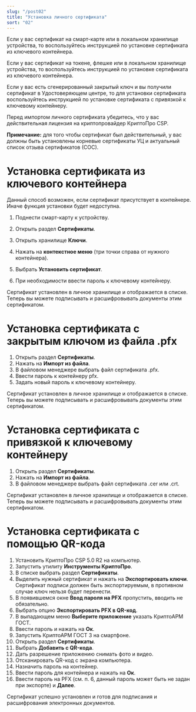 ```yaml
---
slug: "/post02"
title: "Установка личного сертификата"
sort: "02"
---
```


Если у вас сертификат на смарт-карте или в локальном хранилище устройства, то воспользуйтесь инструкцией по установке сертификата из ключевого контейнера.

Если у вас сертификат на токене, флешке или в локальном хранилище устройства, то воспользуйтесь инструкцией по установке сертификата из ключевого контейнера.

Если у вас есть сгенерированный закрытый ключ и вы получили сертификат в Удостоверяющем центре, то для установки сертификата воспользуйтесь инструкцией по установке сертификата с привязкой к ключевому контейнеру.

Перед импортом личного сертификата убедитесь, что у вас действительная лицензия на криптопровайдер КриптоПро CSP.

**Примечание:** для того чтобы сертификат был действительный, у вас должны быть установлены корневые сертификаты УЦ и актуальный список отзыва сертификатов (СОС).

# Установка сертификата из ключевого контейнера



Данный способ возможен, если сертификат присутствует в контейнере. Иначе функция установки будет недоступна.
1. Поднести смарт-карту к устройству.  


2. Открыть раздел **Сертификаты**.  


3. Открыть хранилище **Ключи**.  


4. Нажать на **контекстное меню** (три точки справа от нужного контейнера).  


5. Выбрать **Установить сертификат**.  


6. При необходимости ввести пароль к ключевому контейнеру.  

Сертификат установлен в личное хранилище и отображается в списке. Теперь вы можете подписывать и расшифровывать документы этим сертификатом.

# Установка сертификата с закрытым ключом из файла .pfx
1. Открыть раздел **Сертификаты**.
2. Нажать на **Импорт из файла**.
3. В файловом менеджере выбрать файл сертификата .pfx. 
4. Ввести пароль к контейнеру pfx. 
5. Задать новый пароль к ключевому контейнеру.

Сертификат установлен в личное хранилище и отображается в списке. Теперь вы можете подписывать и расшифровывать документы этим сертификатом.

# Установка сертификата с привязкой к ключевому контейнеру

1. Открыть раздел **Сертификаты**.
2. Нажать на **Импорт из файла**.
3. В файловом менеджере выбрать файл сертификата .cer или .crt.


Сертификат установлен в личное хранилище и отображается в списке. Теперь вы можете подписывать и расшифровывать документы этим сертификатом.

# Установка сертификата с помощью QR-кода 

1. Установить КриптоПро CSP 5.0 R2 на компьютер.
2. Запустить утилиту **Инструменты КриптоПро**.
3. В списке выбрать раздел **Сертификаты**.
5. Выделить нужный сертификат и нажать на **Экспортировать ключи**. Сертификат подписи должен быть экспортируемым, в противном случае ключ нельзя будет перенести.
6. В появившемся окне **Ввод пароля на PFX** пропустить, вводить не обязательно.
7. Выбрать опцию **Экспортировать PFX в QR-код**.
8. В выпадающем меню **Выберите приложение** указать КриптоАРМ ГОСТ.
10. Ввести пароль и нажать на **Ок**.
11. Запустить КриптоАРМ ГОСТ 3 на смартфоне.
12. Открыть раздел **Сертификаты**.
13. Выбрать **Добавить с QR-кода**.
14. Дать разрешение приложению снимать фото и видео.
15. Отсканировать QR-код с экрана компьютера.
16. Назначить пароль на контейнер.
17. Ввести пароль для контейнера и нажать на **Ок**.
18. Ввести пароль на PFX (см. п. 6, данный пароль может быть не задан при экспорте) и **Далее**.


Сертификат успешно установлен и готов для подписания и расшифрования электронных документов.